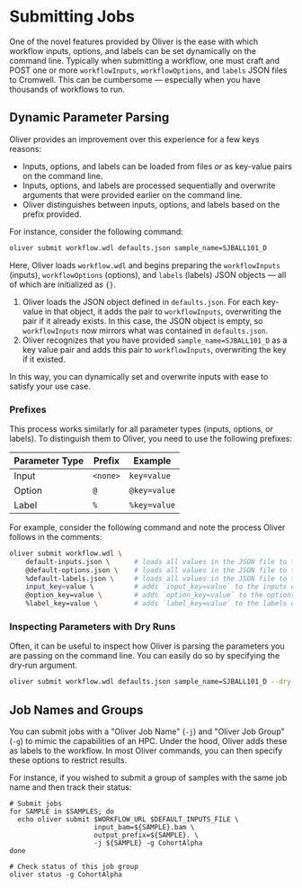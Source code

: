 # Submitting Jobs

One of the novel features provided by Oliver is the ease with which workflow
inputs, options, and labels can be set dynamically on the command line.
Typically when submitting a workflow, one must craft and POST one or more `workflowInputs`,
`workflowOptions`, and `labels` JSON files to Cromwell. This can be cumbersome 
— especially when you have thousands of workflows to run.

## Dynamic Parameter Parsing

Oliver provides an improvement over this experience for a few keys reasons:

* Inputs, options, and labels can be loaded from files _or_ as key-value pairs on the command line.
* Inputs, options, and labels are processed sequentially and overwrite arguments that were provided earlier on the command line.
* Oliver distinguishes between inputs, options, and labels based on the prefix provided.

For instance, consider the following command:

```bash
oliver submit workflow.wdl defaults.json sample_name=SJBALL101_D
```

Here, Oliver loads `workflow.wdl` and begins preparing the `workflowInputs` (inputs), `workflowOptions` (options), and `labels` (labels) JSON objects — all of which are initialized as `{}`.

1. Oliver loads the JSON object defined in `defaults.json`. For each key-value in that object, it adds the pair to `workflowInputs`, overwriting the pair if it already exists. In this case, the JSON object is empty, so `workflowInputs` now mirrors what was contained in `defaults.json`.
2. Oliver recognizes that you have provided `sample_name=SJBALL101_D` as a key value pair and adds this pair to `workflowInputs`, overwriting the key if it existed.

In this way, you can dynamically set and overwrite inputs with ease to satisfy your use case.

### Prefixes

This process works similarly for all parameter types (inputs, options, or labels). To distinguish them to Oliver, you need to use the following prefixes:

| Parameter Type | Prefix   | Example      |
| -------------- | -------- | ------------ |
| Input          | `<none>` | `key=value`  |
| Option         | `@`      | `@key=value` |
| Label          | `%`      | `%key=value` |

For example, consider the following command and note the process Oliver follows in the comments:

```bash
oliver submit workflow.wdl \
    default-inputs.json \      # loads all values in the JSON file to the inputs object.
    @default-options.json \    # loads all values in the JSON file to the options object.
    %default-labels.json \     # loads all values in the JSON file to the labels object.
    input_key=value \          # adds `input_key=value` to the inputs object (overwrites the value if `input_key` set in default-inputs.json).
    @option_key=value \        # adds `option_key=value` to the options object (overwrites the value if `option_key` set in default-options.json).
    %label_key=value \         # adds `label_key=value` to the labels object (overwrites the value if `label_key` set in default-labels.json).
```

### Inspecting Parameters with Dry Runs

Often, it can be useful to inspect how Oliver is parsing the parameters you are passing on the command line. You can easily do so by specifying the dry-run argument.

```bash
oliver submit workflow.wdl defaults.json sample_name=SJBALL101_D --dry-run
```

## Job Names and Groups

You can submit jobs with a "Oliver Job Name" (`-j`) and "Oliver Job Group" (`-g`) to mimic the capabilities of an HPC. Under the hood, Oliver adds these as labels to the workflow. In most Oliver commands, you can then specify these options to restrict results. 

For instance, if you wished to submit a group of samples with the same job name and then track their status:

```
# Submit jobs
for SAMPLE in $SAMPLES; do
  echo oliver submit $WORKFLOW_URL $DEFAULT_INPUTS_FILE \
                     input_bam=${SAMPLE}.bam \
                     output_prefix=${SAMPLE}. \
                     -j ${SAMPLE} -g CohortAlpha
done

# Check status of this job group
oliver status -g CohortAlpha
```